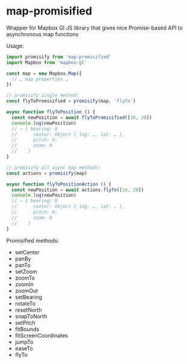# map-promisified
Wrapper for Mapbox Gl JS library that gives nice Promise-based API to asynchronous map functions

Usage:
```javascript
import promisify from 'map-promisified'
import Mapbox from 'mapbox-gl'

const map = new Mapbox.Map({
  // … map properties …
})

// promisify single method:
const flyToPromisified = promisify(map, 'flyTo')

async function flyToPosition () {
  const newPosition = await flyToPromisified([10, 20])
  console.log(newPosition)
  // ⇒ { bearing: 0
  //​      center: Object { lng: …, lat: … },
  //      pitch: 0,
  //      zoom: 9
  //    }
}

// promisify all async map methods:
const actions = promisify(map)

async function flyToPositionAction () {
  const newPosition = await actions.flyTo([10, 20])
  console.log(newPosition)
  // ⇒ { bearing: 0
  //​      center: Object { lng: …, lat: … },
  //      pitch: 0,
  //      zoom: 9
  //    }
}
```

Promisified methods:
  * setCenter
  * panBy
  * panTo
  * setZoom
  * zoomTo
  * zoomIn
  * zoomOut
  * setBearing
  * rotateTo
  * resetNorth
  * snapToNorth
  * setPitch
  * fitBounds
  * fitScreenCoordinates
  * jumpTo
  * easeTo
  * flyTo
